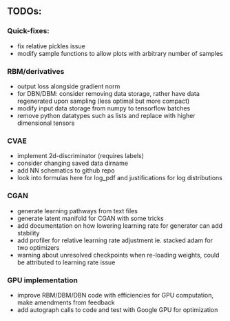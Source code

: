 ## TODOs:

### Quick-fixes:
* fix relative pickles issue
* modify sample functions to allow plots with arbitrary number of samples

### RBM/derivatives
* output loss alongside gradient norm
* for DBN/DBM: consider removing data storage, rather have data regenerated upon sampling (less optimal but more compact)
* modify input data storage from numpy to tensorflow batches
* remove python datatypes such as lists and replace with higher dimensional tensors

### CVAE
* implement 2d-discriminator (requires labels)
* consider changing saved data dirname
* add NN schematics to github repo
* look into formulas here for log_pdf and justifications for log distributions

### CGAN
* generate learning pathways from text files
* generate latent manifold for CGAN with some tricks
* add documentation on how lowering learning rate for generator can add stability
* add profiler for relative learning rate adjustment ie. stacked adam for two optimizers
* warning about unresolved checkpoints when re-loading weights, could be attributed to learning rate issue

### GPU implementation
* improve RBM/DBM/DBN code with efficiencies for GPU computation, make amendments from feedback
* add autograph calls to code and test with Google GPU for optimization
